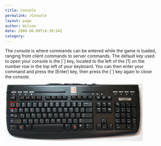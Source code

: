 ```yaml
---
title: Console
permalink: /Console
layout: page
author: Wilson
date: 2008-06-09T14:39:54Z
category: 
---
```

The console is where commands can be entered while the game is loaded,
ranging from client commands to server commands. The default key used to
open your console is the \[\`\] key, located to the left of the \[1\] on
the number row in the top left of your keyboard. You can then enter your
command and press the \[Enter\] key, then press the \[\`\] key again to
close the console.

![keyboard\_console.jpg](images/keyboard_console.jpg "keyboard_console.jpg")

